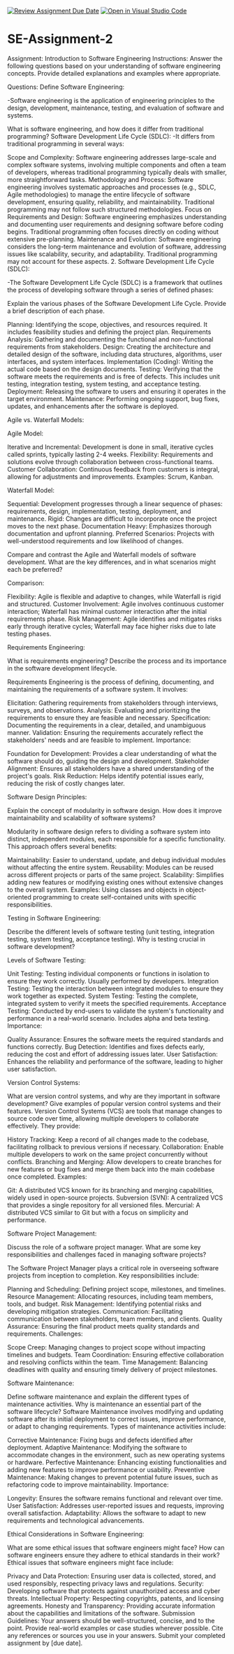 [![Review Assignment Due Date](https://classroom.github.com/assets/deadline-readme-button-24ddc0f5d75046c5622901739e7c5dd533143b0c8e959d652212380cedb1ea36.svg)](https://classroom.github.com/a/-ucQIGTc)
[![Open in Visual Studio Code](https://classroom.github.com/assets/open-in-vscode-718a45dd9cf7e7f842a935f5ebbe5719a5e09af4491e668f4dbf3b35d5cca122.svg)](https://classroom.github.com/online_ide?assignment_repo_id=15226521&assignment_repo_type=AssignmentRepo)

# SE-Assignment-2

Assignment: Introduction to Software Engineering
Instructions:
Answer the following questions based on your understanding of software engineering concepts. Provide detailed explanations and examples where appropriate.

Questions:
Define Software Engineering:

-Software engineering is the application of engineering principles to the design, development, maintenance, testing, and evaluation of software and systems.

What is software engineering, and how does it differ from traditional programming?
Software Development Life Cycle (SDLC):
-It differs from traditional programming in several ways:

Scope and Complexity: Software engineering addresses large-scale and complex software systems, involving multiple components and often a team of developers, whereas traditional programming typically deals with smaller, more straightforward tasks.
Methodology and Process: Software engineering involves systematic approaches and processes (e.g., SDLC, Agile methodologies) to manage the entire lifecycle of software development, ensuring quality, reliability, and maintainability. Traditional programming may not follow such structured methodologies.
Focus on Requirements and Design: Software engineering emphasizes understanding and documenting user requirements and designing software before coding begins. Traditional programming often focuses directly on coding without extensive pre-planning.
Maintenance and Evolution: Software engineering considers the long-term maintenance and evolution of software, addressing issues like scalability, security, and adaptability. Traditional programming may not account for these aspects. 2. Software Development Life Cycle (SDLC):

-The Software Development Life Cycle (SDLC) is a framework that outlines the process of developing software through a series of defined phases:

Explain the various phases of the Software Development Life Cycle. Provide a brief description of each phase.

Planning: Identifying the scope, objectives, and resources required. It includes feasibility studies and defining the project plan.
Requirements Analysis: Gathering and documenting the functional and non-functional requirements from stakeholders.
Design: Creating the architecture and detailed design of the software, including data structures, algorithms, user interfaces, and system interfaces.
Implementation (Coding): Writing the actual code based on the design documents.
Testing: Verifying that the software meets the requirements and is free of defects. This includes unit testing, integration testing, system testing, and acceptance testing.
Deployment: Releasing the software to users and ensuring it operates in the target environment.
Maintenance: Performing ongoing support, bug fixes, updates, and enhancements after the software is deployed.

Agile vs. Waterfall Models:

Agile Model:

Iterative and Incremental: Development is done in small, iterative cycles called sprints, typically lasting 2-4 weeks.
Flexibility: Requirements and solutions evolve through collaboration between cross-functional teams.
Customer Collaboration: Continuous feedback from customers is integral, allowing for adjustments and improvements.
Examples: Scrum, Kanban.

Waterfall Model:

Sequential: Development progresses through a linear sequence of phases: requirements, design, implementation, testing, deployment, and maintenance.
Rigid: Changes are difficult to incorporate once the project moves to the next phase.
Documentation Heavy: Emphasizes thorough documentation and upfront planning.
Preferred Scenarios: Projects with well-understood requirements and low likelihood of changes.

Compare and contrast the Agile and Waterfall models of software development. What are the key differences, and in what scenarios might each be preferred?

Comparison:

Flexibility: Agile is flexible and adaptive to changes, while Waterfall is rigid and structured.
Customer Involvement: Agile involves continuous customer interaction; Waterfall has minimal customer interaction after the initial requirements phase.
Risk Management: Agile identifies and mitigates risks early through iterative cycles; Waterfall may face higher risks due to late testing phases.

Requirements Engineering:

What is requirements engineering? Describe the process and its importance in the software development lifecycle.

Requirements Engineering is the process of defining, documenting, and maintaining the requirements of a software system. It involves:

Elicitation: Gathering requirements from stakeholders through interviews, surveys, and observations.
Analysis: Evaluating and prioritizing the requirements to ensure they are feasible and necessary.
Specification: Documenting the requirements in a clear, detailed, and unambiguous manner.
Validation: Ensuring the requirements accurately reflect the stakeholders' needs and are feasible to implement.
Importance:

Foundation for Development: Provides a clear understanding of what the software should do, guiding the design and development.
Stakeholder Alignment: Ensures all stakeholders have a shared understanding of the project's goals.
Risk Reduction: Helps identify potential issues early, reducing the risk of costly changes later.

Software Design Principles:

Explain the concept of modularity in software design. How does it improve maintainability and scalability of software systems?

Modularity in software design refers to dividing a software system into distinct, independent modules, each responsible for a specific functionality. This approach offers several benefits:

Maintainability: Easier to understand, update, and debug individual modules without affecting the entire system.
Reusability: Modules can be reused across different projects or parts of the same project.
Scalability: Simplifies adding new features or modifying existing ones without extensive changes to the overall system.
Examples: Using classes and objects in object-oriented programming to create self-contained units with specific responsibilities.

Testing in Software Engineering:

Describe the different levels of software testing (unit testing, integration testing, system testing, acceptance testing). Why is testing crucial in software development?

Levels of Software Testing:

Unit Testing: Testing individual components or functions in isolation to ensure they work correctly. Usually performed by developers.
Integration Testing: Testing the interaction between integrated modules to ensure they work together as expected.
System Testing: Testing the complete, integrated system to verify it meets the specified requirements.
Acceptance Testing: Conducted by end-users to validate the system's functionality and performance in a real-world scenario. Includes alpha and beta testing.
Importance:

Quality Assurance: Ensures the software meets the required standards and functions correctly.
Bug Detection: Identifies and fixes defects early, reducing the cost and effort of addressing issues later.
User Satisfaction: Enhances the reliability and performance of the software, leading to higher user satisfaction.

Version Control Systems:

What are version control systems, and why are they important in software development? Give examples of popular version control systems and their features.
Version Control Systems (VCS) are tools that manage changes to source code over time, allowing multiple developers to collaborate effectively. They provide:

History Tracking: Keep a record of all changes made to the codebase, facilitating rollback to previous versions if necessary.
Collaboration: Enable multiple developers to work on the same project concurrently without conflicts.
Branching and Merging: Allow developers to create branches for new features or bug fixes and merge them back into the main codebase once completed.
Examples:

Git: A distributed VCS known for its branching and merging capabilities, widely used in open-source projects.
Subversion (SVN): A centralized VCS that provides a single repository for all versioned files.
Mercurial: A distributed VCS similar to Git but with a focus on simplicity and performance.

Software Project Management:

Discuss the role of a software project manager. What are some key responsibilities and challenges faced in managing software projects?

The Software Project Manager plays a critical role in overseeing software projects from inception to completion. Key responsibilities include:

Planning and Scheduling: Defining project scope, milestones, and timelines.
Resource Management: Allocating resources, including team members, tools, and budget.
Risk Management: Identifying potential risks and developing mitigation strategies.
Communication: Facilitating communication between stakeholders, team members, and clients.
Quality Assurance: Ensuring the final product meets quality standards and requirements.
Challenges:

Scope Creep: Managing changes to project scope without impacting timelines and budgets.
Team Coordination: Ensuring effective collaboration and resolving conflicts within the team.
Time Management: Balancing deadlines with quality and ensuring timely delivery of project milestones.

Software Maintenance:

Define software maintenance and explain the different types of maintenance activities. Why is maintenance an essential part of the software lifecycle?
Software Maintenance involves modifying and updating software after its initial deployment to correct issues, improve performance, or adapt to changing requirements. Types of maintenance activities include:

Corrective Maintenance: Fixing bugs and defects identified after deployment.
Adaptive Maintenance: Modifying the software to accommodate changes in the environment, such as new operating systems or hardware.
Perfective Maintenance: Enhancing existing functionalities and adding new features to improve performance or usability.
Preventive Maintenance: Making changes to prevent potential future issues, such as refactoring code to improve maintainability.
Importance:

Longevity: Ensures the software remains functional and relevant over time.
User Satisfaction: Addresses user-reported issues and requests, improving overall satisfaction.
Adaptability: Allows the software to adapt to new requirements and technological advancements.

Ethical Considerations in Software Engineering:

What are some ethical issues that software engineers might face? How can software engineers ensure they adhere to ethical standards in their work?
Ethical issues that software engineers might face include:

Privacy and Data Protection: Ensuring user data is collected, stored, and used responsibly, respecting privacy laws and regulations.
Security: Developing software that protects against unauthorized access and cyber threats.
Intellectual Property: Respecting copyrights, patents, and licensing agreements.
Honesty and Transparency: Providing accurate information about the capabilities and limitations of the software.
Submission Guidelines:
Your answers should be well-structured, concise, and to the point.
Provide real-world examples or case studies wherever possible.
Cite any references or sources you use in your answers.
Submit your completed assignment by [due date].

